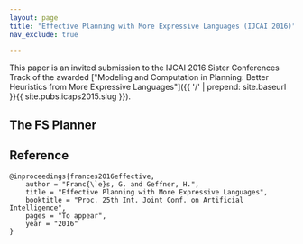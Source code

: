 ```yaml
---
layout: page
title: "Effective Planning with More Expressive Languages (IJCAI 2016)"
nav_exclude: true

---
```


This paper is an invited submission to the IJCAI 2016 Sister Conferences Track of the awarded
["Modeling and Computation in Planning: Better Heuristics from More
Expressive Languages"]({{ '/' | prepend: site.baseurl }}{{ site.pubs.icaps2015.slug }}).


## The FS Planner


## Reference

	@inproceedings{frances2016effective,
		author = "Franc{\`e}s, G. and Geffner, H.",
		title = "Effective Planning with More Expressive Languages",
		booktitle = "Proc. 25th Int. Joint Conf. on Artificial Intelligence",
		pages = "To appear",
		year = "2016"
	}